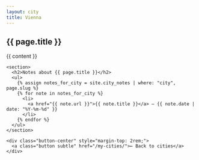 ```yaml
---
layout: city
title: Vienna
---
```

<main class="page-wrapper city-page">
  <article>
    <h1 class="page-title">{{ page.title }}</h1>
    {{ content }}

    <section>
      <h2>Notes about {{ page.title }}</h2>
      <ul>
        {% assign notes_for_city = site.city_notes | where: "city", page.slug %}
        {% for note in notes_for_city %}
          <li>
            <a href="{{ note.url }}">{{ note.title }}</a> — {{ note.date | date: "%Y-%m-%d" }}
          </li>
        {% endfor %}
      </ul>
    </section>

    <div class="button-center" style="margin-top: 2rem;">
      <a class="button subtle" href="/my-cities/">← Back to cities</a>
    </div>
  </article>
</main>

